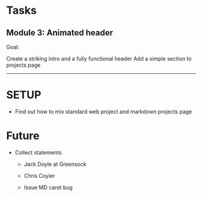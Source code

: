 # Tasks
## Module 3: Animated header

Goal:

Create a striking intro and a fully functional header
Add a simple section to projects page

---
# SETUP

* Find out how to mix standard web project and markdown projects page

















# Future
* Collect statements
  * Jack Doyle at Greensock
  * Chris Coyier

  * Issue MD caret bug